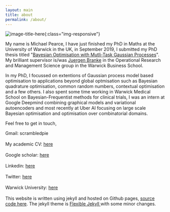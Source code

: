 ```yaml
---
layout: main
title: about
permalink: /about/
---
```



![image-title-here]({{site.baseurl}}/assets/img/Pics/mpwarwick-2.jpg){:class="img-responsive"}

My name is Michael Pearce, I have just finished my PhD in Maths at the University of Warwick in the UK, in September 2019, I submitted my PhD thesis titled "<a href="{{site.baseurl}}/assets/img/Pics/thesis(1).pdf" target="_blank">Bayesian Optimisation with Mutli-Task Gaussian Processes</a>". My brilliant supervisor is/was [Juergen Branke][JB_website] in the Operational Research and Management Science group in the Warwick Business School.

In my PhD, I focussed on extentions of Gaussian process model based optimisation to applications beyond global optmisation such as Bayesian quadrature optimisation, common random numbers, contextual optimisation and a few others. 
I also spent some time working in Warwick Medical School on Bayesian-Frequentist methods for clinical trials, I was an intern at Google Deepmind combining graphical models and variational autoencoders and most recently at Uber AI focusing on large scale Bayesian optimisation and optimisation over combinatorial domains. 


<!-- Download my thesis [here][MP_thesis] -->


Feel free to get in touch, 

<p>
Gmail: scrambledpie  
<br>
<br>
My academic CV: <a href="https://www.dropbox.com/s/gj0hyzgll7o11ki/MichaelPearceCV.pdf?dl=0" target="_blank"> here </a>
<br>
<br>
Google scholar: <a href="https://scholar.google.com/citations?user=OOtbjJ0AAAAJ&hl=ja&oi=sra" target="_blank"> here </a>
<br>
<br>
Linkedin: <a href="https://www.linkedin.com/in/michael-pearce-3a8b18b6/" target="_blank"> here </a>
<br>
<br>
Twitter: <a href="https://twitter.com/MichaelLeopoldP" target="_blank"> here </a>
<br>
<br>
Warwick University: <a href="https://warwick.ac.uk/fac/cross_fac/complexity/people/students/dtc/students2013/pearce/" target="_blank"> here </a>
<br>
<br>
This website is written using jekyll and hosted on Github pages, 
<a href="https://github.com/scrambledpie/scrambledpie.github.io" target="_blank"> source code here</a>.
The jekyll theme is
<a href="http://jekyllthemes.org/themes/flexible-jekyll/" target="_blank"> Flexible Jekyll </a> with some minor changes.
</p>

<!-- 

Gmail: scrambledpie  

Warwick University:[here][MP_warwick]  

Google Scholar : [here][MP_google]  

Academic CV: [here][MP_CV]  

Github: [here][MP_github]  

Linkedin: [here][MP_linkedin]

Twitter: [here][MP_twitter]  


[JB_website]: https://www.wbs.ac.uk/about/person/juergen-branke
[MP_google]:https://scholar.google.com/citations?user=OOtbjJ0AAAAJ&hl=ja&oi=sra
[MP_CV]:https://www.dropbox.com/s/gj0hyzgll7o11ki/MichaelPearceCV.pdf?dl=0
[MP_linkedin]: https://www.linkedin.com/in/michael-pearce-3a8b18b6/
[MP_github]: https://github.com/scrambledpie
[MP_warwick]:https://warwick.ac.uk/fac/cross_fac/complexity/people/students/dtc/students2013/pearce/
[MP_twitter]: https://twitter.com/MichaelLeopoldP
[MP_thesis]:/Pics/thesis(1).pdf -->
[JB_website]: https://www.wbs.ac.uk/about/person/juergen-branke